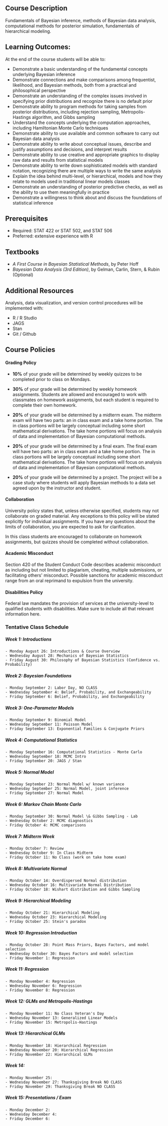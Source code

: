 ## Course Description

Fundamentals of Bayesian inference, methods of Bayesian data analysis, computational methods for posterior simulation, fundamentals of hierarchical modeling.

## Learning Outcomes:
At the end of the course students will be able to:

- Demonstrate a basic understanding of the fundamental concepts underlying Bayesian inference
- Demonstrate connections and make comparisons among frequentist, likelihood, and Bayesian methods, both from a practical and philosophical perspective
- Demonstrate an understanding of the complex issues involved in specifying prior distributions and recognize there is no default prior
- Demonstrate ability to program methods for taking samples from posterior distributions, including rejection sampling, Metropolis-Hastings algorithm, and Gibbs sampling
- Understand the concepts underlying the computation approaches, including Hamiltonian Monte Carlo techniques
- Demonstrate ability to use available and common software to carry out Bayesian data analysis
- Demonstrate ability to write about conceptual issues, describe and justify assumptions and decisions, and interpret results
- Demonstrate ability to use creative and appropriate graphics to display raw data and results from statistical models
- Demonstrate ability to write down sophisticated models with standard notation, recognizing there are multiple ways to write the same analysis
- Explain the idea behind multi-level, or hierarchical, models and how they relate to models used in traditional linear models classes
- Demonstrate an understanding of posterior predictive checks, as well as the ability to use them meaningfully in practice
- Demonstrate a willingness to think about and discuss the foundations of statistical inference
## Prerequisites

- Required: STAT 422 or STAT 502, and STAT 506
- Preferred: extensive experience with R

## Textbooks

- *A First Course in Bayesian Statistical Methods*, by Peter Hoff
- *Bayesian Data Analysis (3rd Edition)*, by Gelman, Carlin, Stern, & Rubin (Optional)

## Additional Resources
Analysis, data visualization, and version control procedures will be implemented with:

- R / R Studio
- JAGS
- Stan
- Git / Github

## Course Policies


#### Grading Policy

- **10%** of your grade will be determined by weekly quizzes to be completed prior to class on Mondays.

- **30%** of your grade will be determined by weekly homework assignments. Students are allowed and encouraged to work with classmates on homework assignments, but each student is required to complete their own homework. 

- **20%** of your grade will be determined by a midterm exam. The midterm exam will have two parts: an in class exam and a take home portion. The in class portions will be largely conceptual including some short mathematical derivations. The take home portions will focus on analysis of data and implementation of Bayesian computational methods. 

- **20%** of your grade will be determined by a final exam. The final exam will have two parts: an in class exam and a take home portion. The in class portions will be largely conceptual including some short mathematical derivations. The take home portions will focus on analysis of data and implementation of Bayesian computational methods. 

- **20%** of your grade will be determined by a project. The project will be a case study where students will apply Bayesian methods to a data set agreed upon by the instructor and student.


#### Collaboration
University policy states that, unless otherwise specified, students may not collaborate on graded material. Any exceptions to this policy will be stated explicitly for individual assignments. If you have any questions about the limits of collaboration, you are expected to ask for clarification.

In this class students are encouraged to collaborate on homework assignments, but quizzes should be completed without collaboration.


####  Academic Misconduct
Section 420 of the Student Conduct Code describes academic misconduct as including but not limited to plagiarism, cheating, multiple submissions, or facilitating others' misconduct. Possible sanctions for academic misconduct range from an oral reprimand to expulsion from the university.

#### Disabilities Policy

Federal law mandates the provision of services at the university-level to qualified students with disabilities. Make sure to include all that relevant information here.

### Tentative Class Schedule

##### Week 1: Introductions
    - Monday August 26: Introductions & Course Overview
    - Wednesday August 28: Mechanics of Bayesian Statistics
    - Friday August 30: Philosophy of Bayesian Statistics (Confidence vs. Probability)

##### Week 2: Bayesian Foundations
    - Monday September 2: Labor Day, NO CLASS
    - Wednesday September 4: Belief, Probability, and Exchangeability 
    - Friday September 6: Belief, Probability, and Exchangeability

##### Week 3: One-Parameter Models
    - Monday September 9: Binomial Model
    - Wednesday September 11: Poisson Model
    - Friday September 13: Exponential Families & Conjugate Priors

##### Week 4: Computational Statistics
    - Monday September 16: Computational Statistics - Monte Carlo
    - Wednesday September 18: MCMC Intro
    - Friday September 20: JAGS / Stan

##### Week 5: Normal Model
    - Monday September 23: Normal Model w/ known variance 
    - Wednesday September 25: Normal Model, joint inference
    - Friday September 27: Normal Model

##### Week 6: Markov Chain Monte Carlo
    - Monday September 30: Normal Model \& Gibbs Sampling - Lab 
    - Wednesday October 2: MCMC diagnostics
    - Friday October 4: MCMC comparisons

##### Week 7: Midterm Week
    - Monday October 7: Review
    - Wednesday October 9: In Class Midterm
    - Friday October 11: No Class (work on take home exam)
    
##### Week 8: Multivariate Normal
    - Monday October 14: Overdispersed Normal distribution
    - Wednesday October 16: Multivariate Normal Distribution
    - Friday October 18: Wishart distribution and Gibbs Sampling    

##### Week 9: Hierarchical Modeling
    - Monday October 21: Hierarchical Modeling 
    - Wednesday October 23: Hierarchical Modeling
    - Friday October 25: Stein's paradox    

##### Week 10: Regression Introduction
    - Monday October 28: Point Mass Priors, Bayes Factors, and model selection 
    - Wednesday October 30: Bayes Factors and model selection 
    - Friday November 1: Regression    

##### Week 11: Regression 
    - Monday November 4: Regression
    - Wednesday November 6: Regression
    - Friday November 8: Regression    

##### Week 12: GLMs and Metropolis-Hastings 
    - Monday November 11: No Class Veteran's Day
    - Wednesday November 13: Generalized Linear Models
    - Friday November 15: Metropolis-Hastings    

##### Week 13: Hierarchical GLMs 
    - Monday November 18: Hierarchical Regression 
    - Wednesday November 20: Hierarchical Regression
    - Friday November 22: Hierarchical GLMs   

##### Week 14:  
    - Monday November 25: 
    - Wednesday November 27: Thanksgiving Break NO CLASS
    - Friday November 29: Thanksgiving Break NO CLASS  

##### Week 15: Presentations / Exam
    - Monday December 2: 
    - Wednesday December 4: 
    - Friday December 6: 
